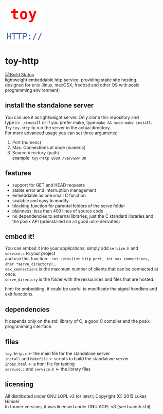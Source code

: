![](favicon.png)
# toy-http
[![Build Status](https://travis-ci.org/lukas-h/toy-http.svg?branch=master)](https://travis-ci.org/lukas-h/toy-http)  
lightweight embeddable http service,
providing static site hosting.  
designed for unix (linux, macOSX, freebsd and other OS with posix programming environment)
## install the standalone server
You can use it as lightweight server. Only clone this repository and  
type in: `./install` or if you prefer make, type `make && sudo make install`.  
Try `toy-http` to run the server in the actual directory.  
For more advanced usage you can set three arguments:  
1. Port (numeric)  
2. Max. Connections at once (numeric)  
3. Source directory (path)  
example: `toy-http 8080 /var/www 30`

## features
- support for GET and HEAD requests  
- stable error and interruption management  
- embeddable as one small C function  
- scalable and easy to modify  
- blocking function for parental folders of the serve folder  
- plainness: less than 400 lines of source code  
- no dependencies to external libraries, just the C standard libraries and  
 the posix API (preinstalled on all good unix-derivates)  

## embed it!
You can embed it into your applications, simply add `service.h` and `service.c` to your project  
and use this function: ` int serve(int http_port, int max_connections, char *serve_directory);`.  
`max_connections` is the maximum number of clients that can be connected at once.  
`serve_directory` is the folder with the ressources and files that are hosted.  

hint: for embedding, it could be useful to modificate the signal handlers
and exit functions.
## dependencies
It depends only on the std. library of C, a good C compiler and the posix programming interface.

## files
`toy-http.c` <- the main file for the standalone server  
`install` and `Makefile` <- scripts to build the standalone server  
`index.html` <- a html file for testing    
`service.c` and `service.h` <- the library files

## licensing
All distributed under GNU LGPL v3 (or later); Copyright (C) 2015 Lukas Himsel  
In former versions, it was licensed under GNU AGPL v3 (see branch `old`)

